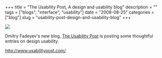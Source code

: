 +++
title = "The Usability Post, A design and usability blog"
description = ""
tags = ["blogs", "interface", "usability"]
date = "2008-08-25"
categories = ["blog"]
slug = "usability-post-design-and-usability-blog"
+++



  <div class="notebook-screenshot"><a href="http://www.usabilitypost.com/"><img src="/media/bluga/wt48b2c90ad9558.jpg"/></a></div><p>Dmitry Fadeyev's new blog, <a href="http://www.usabilitypost.com/">The Usability Post</a> is posting some thoughtful entries on design usability.</p>
    
  <a href="http://www.usabilitypost.com/">http://www.usabilitypost.com/</a>
